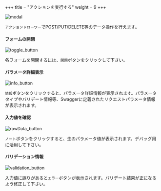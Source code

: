 +++
title = "アクションを実行する"
weight = 9
+++

![modal](modal.png)

`アクションドローワー`でPOST/PUT/DELETE等のデータ操作を行えます。

#### フォームの開閉

![toggle_button](toggle_button.png)

各フォームを開閉するには、`開閉`ボタンをクリックして下さい。

#### パラメータ詳細表示

![info_button](info_button.png)

`情報`ボタンをクリックすると、パラメータ詳細情報が表示されます。パラメータタイプやバリデート情報等、Swaggerに定義されたリクエストパラメータ情報が表示されます。

#### 入力値を確認

![rawData_button](rawData_button.png)

`ノート`ボタンをクリックすると、生のパラメータ値が表示されます。デバッグ用に活用して下さい。

#### バリデーション情報

![validation_button](validation_button.png)

入力値に誤りがあると`エラー`ボタンが表示されます。バリデート結果が正になるよう修正して下さい。

